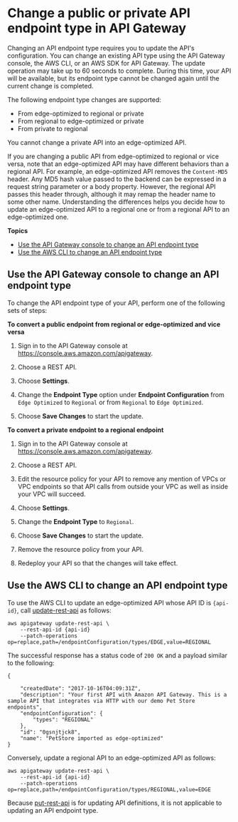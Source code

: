 # Change a public or private API endpoint type in API Gateway<a name="apigateway-api-migration"></a>

Changing an API endpoint type requires you to update the API's configuration\. You can change an existing API type using the API Gateway console, the AWS CLI, or an AWS SDK for API Gateway\. The update operation may take up to 60 seconds to complete\. During this time, your API will be available, but its endpoint type cannot be changed again until the current change is completed\.

The following endpoint type changes are supported:
+ From edge\-optimized to regional or private
+ From regional to edge\-optimized or private
+ From private to regional

You cannot change a private API into an edge\-optimized API\.

If you are changing a public API from edge\-optimized to regional or vice versa, note that an edge\-optimized API may have different behaviors than a regional API\. For example, an edge\-optimized API removes the `Content-MD5` header\. Any MD5 hash value passed to the backend can be expressed in a request string parameter or a body property\. However, the regional API passes this header through, although it may remap the header name to some other name\. Understanding the differences helps you decide how to update an edge\-optimized API to a regional one or from a regional API to an edge\-optimized one\. 

**Topics**
+ [Use the API Gateway console to change an API endpoint type](#migrate-api-using-console)
+ [Use the AWS CLI to change an API endpoint type](#migrate-api-using-aws-cli)

## Use the API Gateway console to change an API endpoint type<a name="migrate-api-using-console"></a>

To change the API endpoint type of your API, perform one of the following sets of steps:

**To convert a public endpoint from regional or edge\-optimized and vice versa**

1. Sign in to the API Gateway console at [https://console\.aws\.amazon\.com/apigateway](https://console.aws.amazon.com/apigateway)\.

1. Choose a REST API\.

1. Choose **Settings**\.

1. Change the **Endpoint Type** option under **Endpoint Configuration** from `Edge Optimized` to `Regional` or from `Regional` to `Edge Optimized`\.

1.  Choose **Save Changes** to start the update\.

**To convert a private endpoint to a regional endpoint**

1. Sign in to the API Gateway console at [https://console\.aws\.amazon\.com/apigateway](https://console.aws.amazon.com/apigateway)\.

1. Choose a REST API\.

1. Edit the resource policy for your API to remove any mention of VPCs or VPC endpoints so that API calls from outside your VPC as well as inside your VPC will succeed\.

1. Choose **Settings**\.

1. Change the **Endpoint Type** to `Regional`\.

1. Choose **Save Changes** to start the update\.

1. Remove the resource policy from your API\.

1. Redeploy your API so that the changes will take effect\.

## Use the AWS CLI to change an API endpoint type<a name="migrate-api-using-aws-cli"></a>

 To use the AWS CLI to update an edge\-optimized API whose API ID is `{api-id}`, call [update\-rest\-api](https://docs.aws.amazon.com/cli/latest/reference/apigateway/update-rest-api.html) as follows: 

```
aws apigateway update-rest-api \
    --rest-api-id {api-id} 
    --patch-operations op=replace,path=/endpointConfiguration/types/EDGE,value=REGIONAL
```

The successful response has a status code of `200 OK` and a payload similar to the following:

```
{
    
    "createdDate": "2017-10-16T04:09:31Z",
    "description": "Your first API with Amazon API Gateway. This is a sample API that integrates via HTTP with our demo Pet Store endpoints",
    "endpointConfiguration": {
        "types": "REGIONAL"
    },
    "id": "0gsnjtjck8",
    "name": "PetStore imported as edge-optimized"
}
```

Conversely, update a regional API to an edge\-optimized API as follows:

```
aws apigateway update-rest-api \
    --rest-api-id {api-id} 
    --patch-operations op=replace,path=/endpointConfiguration/types/REGIONAL,value=EDGE
```

Because [put\-rest\-api](https://docs.aws.amazon.com/cli/latest/reference/apigateway/put-rest-api.html) is for updating API definitions, it is not applicable to updating an API endpoint type\.